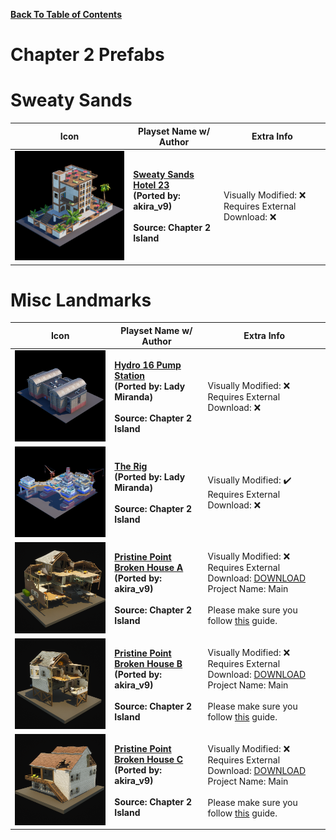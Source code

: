 
**[Back To Table of Contents](/Table%20of%20Contents.md)**
# Chapter 2 Prefabs

# Sweaty Sands

| Icon | Playset Name w/ Author | Extra Info |
|-----------------------------------------|-----------------|-----------------|
| <img src=".assets/Sweaty Sands Hotel 23.png" width="256"/> | **[Sweaty Sands Hotel 23](SpawnerTexts/Sweaty%20Sands%20Hotel%2023.txt)**<br>**(Ported by: akira_v9)**<br><br>**Source: Chapter 2 Island** | Visually Modified: ❌<br>Requires External Download: ❌|

# Misc Landmarks
| Icon | Playset Name w/ Author | Extra Info |
|-----------------------------------------|-----------------|-----------------|
| <img src=".assets/hydro 16 pump station.png" width="256"/> | **[Hydro 16 Pump Station](SpawnerTexts/hydro%2016%20pump%20station.txt)**<br>**(Ported by: Lady Miranda)**<br><br>**Source: Chapter 2 Island** | Visually Modified: ❌<br>Requires External Download: ❌|
| <img src=".assets/rig.png" width="256"/> | **[The Rig](SpawnerTexts/rig.txt)**<br>**(Ported by: Lady Miranda)**<br><br>**Source: Chapter 2 Island** | Visually Modified: ✔️<br>Requires External Download: ❌|
| <img src=".assets/CP_CliffHouse_C_Icon.png" width="256"/> | **[Pristine Point Broken House A](SpawnerTexts/CP_CliffHouse_C_Text.txt)**<br>**(Ported by: akira_v9)**<br><br>**Source: Chapter 2 Island** | Visually Modified: ❌<br>Requires External Download: [DOWNLOAD](https://mega.nz/file/mmxEBTZY#29rYC9MpI3jhrTWZWkGCbOAR3ZLb_LS0IMvuf4-X2Pc)<br>Project Name: Main<br><br>Please make sure you follow [this](/README.md#Download-Guide) guide. |
| <img src=".assets/CP_CliffHouse_B_Icon.png" width="256"/> | **[Pristine Point Broken House B](SpawnerTexts/CP_CliffHouse_B_Text.txt)**<br>**(Ported by: akira_v9)**<br><br>**Source: Chapter 2 Island** | Visually Modified: ❌<br>Requires External Download: [DOWNLOAD](https://mega.nz/file/fi5EVQIS#NXM1cK1qNP6jGsHwe7v3QZmvRj8_jxuY8CFGbPe4k2I)<br>Project Name: Main<br><br>Please make sure you follow [this](/README.md#Download-Guide) guide. |
| <img src=".assets/CP_CliffHouse_B_3x3_Icon.png" width="256"/> | **[Pristine Point Broken House C](SpawnerTexts/CP_CliffHouse_B_3x3_Text.txt)**<br>**(Ported by: akira_v9)**<br><br>**Source: Chapter 2 Island** | Visually Modified: ❌<br>Requires External Download: [DOWNLOAD](https://mega.nz/file/KihATaYI#uTPZZsAQKpZTUvy8oKlUaTMhEQOTgUBy216D6iNdBwM)<br>Project Name: Main<br><br>Please make sure you follow [this](/README.md#Download-Guide) guide. |
